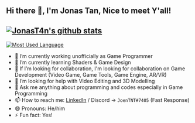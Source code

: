 ## Hi there 👋, I'm Jonas Tan, Nice to meet Y'all!

[![JonasT4n's github stats](https://github-readme-stats.vercel.app/api?username=JonasT4n)](https://github.com/JonasT4n/github-readme-stats)
--------------------------------------------------
[![Most Used Language](https://github-readme-stats.vercel.app/api/top-langs/?username=JonasT4n&layout=compact)](https://github.com/JonasT4n/github-readme-stats)

- 🔭 I’m currently working unofficially as Game Programmer
- 🌱 I’m currently learning Shaders & Game Design
- 👯 If I’m looking for collaboration, I'm looking for collaboration on Game Development (Video Game, Game Tools, Game Engine, AR/VR)
- 🤔 I’m looking for help with Video Editing and 3D Modelling
- 💬 Ask me anything about programming and codes especially in Game Programming
- 📫 How to reach me: [LinkedIn](https://www.linkedin.com/in/jonas-tan-0445a6192/) / Discord -> `JoenTNT#7405` (Fast Response)
- 😄 Pronouns: He/him
- ⚡ Fun fact: Yes!
